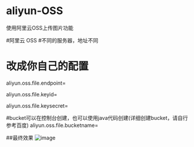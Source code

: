 # aliyun-OSS
使用阿里云OSS上传图片功能


#阿里云 OSS
#不同的服务器，地址不同
# 改成你自己的配置
aliyun.oss.file.endpoint=

aliyun.oss.file.keyid=

aliyun.oss.file.keysecret=

#bucket可以在控制台创建，也可以使用java代码创建(详细创建bucket，请自行参考百度)
aliyun.oss.file.bucketname=

##最终效果
![image](https://github.com/wangzhan6666/image/blob/master/aliyun-oss/swagger%E6%B5%8B%E8%AF%95%E6%AD%A5%E9%AA%A4.png)
